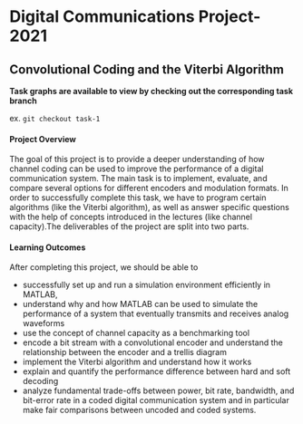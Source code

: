 # Digital Communications Project-2021

## Convolutional Coding and the Viterbi Algorithm

**Task graphs are available to view by checking out the corresponding task branch**

ex. `git checkout task-1`

#### Project Overview

The goal of this project is to provide a deeper understanding of how channel coding can be used to improve the performance of a digital communication system. The main task is to implement, evaluate, and compare several options for different encoders and modulation formats. In order to successfully complete this task, we have to program certain algorithms (like the Viterbi algorithm), as well as answer specific questions with the help of concepts introduced in the lectures (like channel capacity).The deliverables of the project are split into two parts.

#### Learning Outcomes 

After completing this project, we should be able to

- successfully set up and run a simulation environment efficiently in MATLAB,
- understand why and how MATLAB can be used to simulate the performance of a system that eventually transmits and receives analog waveforms
- use the concept of channel capacity as a benchmarking tool 
- encode a bit stream with a convolutional encoder and understand the relationship between the encoder and a trellis diagram
- implement the Viterbi algorithm and understand how it works
- explain and quantify the performance difference between hard and soft decoding
- analyze fundamental trade-offs between power, bit rate, bandwidth, and bit-error rate in a coded digital communication system and in particular make fair comparisons between uncoded and coded systems.
